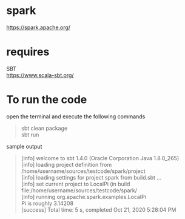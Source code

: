 # spark
https://spark.apache.org/

# requires
SBT  
https://www.scala-sbt.org/

# To run the code
open the terminal and execute the following commands
> sbt clean package  
sbt run

sample output
> [info] welcome to sbt 1.4.0 (Oracle Corporation Java 1.8.0_265)  
[info] loading project definition from /home/username/sources/testcode/spark/project  
[info] loading settings for project spark from build.sbt ...  
[info] set current project to LocalPi (in build file:/home/username/sources/testcode/spark/  
[info] running org.apache.spark.examples.LocalPi   
Pi is roughly 3.14208  
[success] Total time: 5 s, completed Oct 21, 2020 5:28:04 PM
